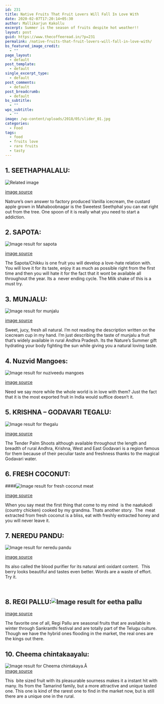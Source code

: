 ```yaml
---
id: 231
title: Native Fruits That Fruit Lovers Will Fall In Love With
date: 2020-02-07T17:20:14+05:30
author: Mallikarjun Kakollu
excerpt: Summer is the season of fruits despite hot weather!!
layout: post
guid: https://www.thecoffeeread.in/?p=231
permalink: /native-fruits-that-fruit-lovers-will-fall-in-love-with/
bs_featured_image_credit:
  - ""
page_layout:
  - default
post_template:
  - default
single_excerpt_type:
  - default
post_comments:
  - default
post_breadcrumb:
  - default
bs_subtitle:
  - ""
wps_subtitle:
  - ""
image: /wp-content/uploads/2018/05/slider_01.jpg
categories:
  - Food
tags:
  - food
  - fruits love
  - rare fruits
  - tasty
---
```

## **1. SEETHAPHALALU:**

![Related image](http://static.dnaindia.com/sites/default/files/styles/full/public/2015/01/15/301844-fruit.jpg) 

[image source](https://www.google.co.in/search?biw=1366&bih=588&tbs=isz%3Alt%2Cislt%3Axga&tbm=isch&sa=1&ei=oejpWv6GOYO0vwSVhovICg&q=seethafal&oq=seethafal&gs_l=psy-ab.3..0l2j0i10i24k1l5.541753.544593.0.544874.9.9.0.0.0.0.205.1086.0j5j1.6.0....0...1c.1.64.psy-ab..3.6.1081...0i67k1.0.vtMiX7T1QII#imgdii=bBqAXTb7Jb3-AM:&imgrc=ioSvBauP8jh9NM:)

Natrure’s own answer to factory produced Vanilla icecream, the custard apple grown in Mahaboobnagar is the Sweetest Seethphal you can eat right out from the tree. One spoon of it is really what you need to start a addiction.

## **2. SAPOTA:**

![Image result for sapota](https://images-na.ssl-images-amazon.com/images/I/713HCG2jrJL._SL1500_.jpg) 

[image source](https://www.google.co.in/search?biw=1366&bih=588&tbs=isz%3Alt%2Cislt%3Axga&tbm=isch&sa=1&ei=xOrpWvzWHcv_vgTlrJbQCA&q=sapota&oq=sapota&gs_l=psy-ab.3..0l10.216278.218415.0.218605.9.9.0.0.0.0.196.895.0j5.6.0....0...1c.1.64.psy-ab..3.5.892.0..0i67k1.161.ivLAi9hP4Yc#imgrc=NP84UwffuQ-zfM:)

The Sapota/Chikku is one fruit you will develop a love-hate relation with. You will love it for its taste, enjoy it as much as possible right from the first time and then you will hate it for the fact that it wont be available all throughout the year. Its a  never ending cycle. The Milk shake of this is a must try.

## **3. MUNJALU:**

![Image result for munjalu](http://4.bp.blogspot.com/-5ZH5gCJxmDU/VVYGX5VyMcI/AAAAAAAABLA/DImBDjgtINA/s1600/munjulu.JPG) 

[image source](https://www.google.co.in/search?biw=1366&bih=588&tbs=isz%3Alt%2Cislt%3Axga&tbm=isch&sa=1&ei=ouvpWof2DYaAvgSJu6PwDA&q=munjalu&oq=munjalu&gs_l=psy-ab.3..0l10.150672.151805.0.152084.7.7.0.0.0.0.203.737.0j3j1.4.0....0...1c.1.64.psy-ab..3.4.734...0i67k1j0i10k1.0.E6zQEM-nnqQ#imgrc=ufLkKIi9I8D3pM:)

Sweet, jucy, fresh all natural. I’m not reading the description written on the icecream cup in my hand. I’m just describing the taste of munjalu a fruit that’s widely available in rural Andhra Pradesh. Its the Nature’s Summer gift hydrating your body fighting the sun while giving you a natural loving taste.

## **4. Nuzvid Mangoes:**

![Image result for nuziveedu mangoes](http://www.nuzveedumangoes.com/images/chinnaa.jpg) 

[image source](https://www.google.co.in/search?biw=1366&bih=588&tbs=isz%3Alt%2Cislt%3Axga&tbm=isch&sa=1&ei=POzpWvbUIsX4vgSp2p-oDw&q=nujiveedu+mangoes&oq=nujiveedu+mangoes&gs_l=psy-ab.3..0i13k1.291382.295059.0.295279.19.15.1.0.0.0.402.2368.2-7j1j1.9.0....0...1c.1.64.psy-ab..10.9.1994...0j0i10i24k1.0.1pWA1za45gk#imgrc=B6RXZW9CJOIaYM:)

Need we say more while the whole world is in love with them? Just the fact that it is the most exported fruit in India would suffice doesn’t it.

## **5. KRISHNA – GODAVARI TEGALU:**

![Image result for thegalu](https://i.ytimg.com/vi/DDcU4lcxWi4/maxresdefault.jpg) 

[image source](https://www.google.co.in/search?biw=1366&bih=588&tbs=isz%3Alt%2Cislt%3Axga&tbm=isch&sa=1&ei=Ze3pWqG8NcjkvASZ5JrYDg&q=thegalu&oq=thegalu&gs_l=psy-ab.3..0l4j0i10i30k1j0i5i30k1j0i24k1l3.107111.108048.0.108563.7.7.0.0.0.0.246.684.0j1j2.3.0....0...1c.1.64.psy-ab..4.3.682...0i10k1.0.Nvedla5877k#imgrc=BLPmLvrhVLBNzM:)

The Tender Palm Shoots although available throughout the length and breadth of rural Andhra, Krishna, West and East Godavari is a region famous for them because of their peculiar taste and freshness thanks to the magical Godavari water.

## **6. FRESH COCONUT:**

####![Image result for fresh coconut meat](http://2.bp.blogspot.com/-KDhbUlK65GU/UDF0nGDzTfI/AAAAAAAADJ4/GZMTT3CBLlo/s1600/IMG_1176.JPG) 

[image source](https://www.google.co.in/search?biw=1366&bih=588&tbs=isz%3Alt%2Cislt%3Axga&tbm=isch&sa=1&ei=YO7pWunKDIfYvATX1rvwBw&q=fresh+coconut+meat&oq=fresh+coconut+meat&gs_l=psy-ab.3..0j0i24k1l9.1371.2442.0.2850.4.2.0.2.2.0.216.404.0j1j1.2.0....0...1c.1.64.psy-ab..0.4.424...0i67k1j0i5i30k1j0i8i30k1.0.eWaU399o1YQ#imgrc=fHLS0y7382RyMM:)

When you say meat the first thing that come to my mind  is the naatukodi (country chicken) cooked by my grandma. Thats another story.  The  meat extracted from fresh coconut is a bliss, eat with freshly extracted honey and you will never leave it.

## **7. NEREDU PANDU:**

![Image result for neredu pandu](https://i.ytimg.com/vi/qsmNxeT0CAM/maxresdefault.jpg) 

[image source](https://www.google.co.in/search?biw=1366&bih=588&tbs=isz%3Alt%2Cislt%3Axga&tbm=isch&sa=1&ei=qe7pWva1DIjXvgTA9agw&q=neredu+pandu&oq=neredu+pandu&gs_l=psy-ab.3..0l9j0i5i30k1.14917.16141.0.16484.5.5.0.0.0.0.182.712.0j4.4.0....0...1c.1.64.psy-ab..1.4.709...0i67k1.0.KsJZnwfbgrk#imgrc=ApoBNwI-ncqdWM:)

Its also called the blood purifier for its natural anti oxidant content.  This berry looks beautiful and tastes even better. Words are a waste of effort. Try it.

&nbsp;

## **8. REGI PALLU:**![Image result for eetha pallu](http://upload.wikimedia.org/wikipedia/commons/7/78/Azufaifas_fcm.jpg)

[image source](https://www.google.co.in/search?biw=1366&bih=588&tbs=isz%3Alt%2Cislt%3Axga&tbm=isch&sa=1&ei=iO_pWo-8IsrwvASJ4pOQDw&q=regi+palli&oq=regi+palli&gs_l=psy-ab.3..0i13k1l9.96553.102213.0.102517.10.10.0.0.0.0.227.1491.0j6j2.8.0....0...1c.1.64.psy-ab..2.7.1316...0j0i67k1j0i30k1j0i8i30k1j0i5i30k1j0i24k1.0.7h57djLdACE#imgrc=VqxSNj4u4IDbNM:)

The favorite one of all, Regi Pallu are seasonal fruits that are available in winter through Sankranthi festival and are totally part of the Telugu culture. Though we have the hybrid ones flooding in the market, the real ones are the kings out there.

## **10. Cheema chintakaayalu:**

![Image result for Cheema chintakaya.Â ](https://i.ytimg.com/vi/3JJegm0AfRA/maxresdefault.jpg)  
[image source](https://www.google.co.in/search?biw=1366&bih=588&tbs=isz%3Alt%2Cislt%3Axga&tbm=isch&sa=1&ei=8e_pWuUshPi-BOHnr_gH&q=Cheema+chintakaayalu.%C2%A0&oq=Cheema+chintakaayalu.%C2%A0&gs_l=psy-ab.3..0i13i30k1l2.101182.101182.0.102085.1.1.0.0.0.0.208.208.2-1.1.0....0...1c.1.64.psy-ab..0.1.206....0.8Wv8BjTV5WM#imgrc=TQTfXbdI_tnayM:)

This  bite sized fruit with its pleasurable sourness makes it a instant hit with many. Its from the Tamarind family, but a more attractive and unique tasted one. This one is kind of the rarest one to find in the market now, but is still there are a unique one in the rural.

&nbsp;